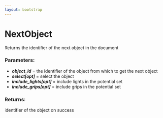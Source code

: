 ```yaml
---
layout: bootstrap
---
```


# NextObject

Returns the identifier of the next object in the document
        

### Parameters:

- ***object_id*** = the identifier of the object from which to get the next object
- ***select[opt]*** = select the object
- ***include_lights[opt]*** = include lights in the potential set
- ***include_grips[opt]*** = include grips in the potential set
        

### Returns:


identifier of the object on success
        
